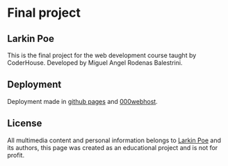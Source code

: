 # Final project

## Larkin Poe

This is the final project for the web development course taught by CoderHouse. Developed by Miguel Angel Rodenas Balestrini.

## Deployment

Deployment made in [github pages](https://miguelarbalestrini.github.io/Larkin-Poe-/) and
[000webhost](https://larkinpoe.000webhostapp.com).

## License

All multimedia content and personal information belongs to [Larkin Poe](https://www.larkinpoe.com) and its authors, this page was created as an educational project and is not for profit.
